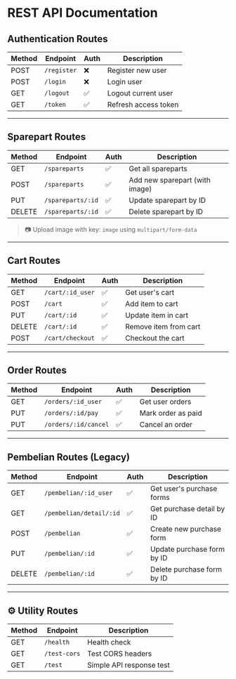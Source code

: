 #  REST API Documentation

## Authentication Routes

| Method | Endpoint      | Auth     | Description             |
|--------|---------------|----------|-------------------------|
| POST   | `/register`   | ❌       | Register new user       |
| POST   | `/login`      | ❌       | Login user              |
| GET    | `/logout`     | ✅       | Logout current user     |
| GET    | `/token`      | ✅       | Refresh access token    |

---

## Sparepart Routes

| Method | Endpoint             | Auth | Description              |
|--------|----------------------|------|--------------------------|
| GET    | `/spareparts`        | ✅    | Get all spareparts       |
| POST   | `/spareparts`        | ✅    | Add new sparepart (with image) |
| PUT    | `/spareparts/:id`    | ✅    | Update sparepart by ID   |
| DELETE | `/spareparts/:id`    | ✅    | Delete sparepart by ID   |

> 📷 Upload image with key: `image` using `multipart/form-data`

---

## Cart Routes

| Method | Endpoint               | Auth | Description           |
|--------|------------------------|------|-----------------------|
| GET    | `/cart/:id_user`       | ✅    | Get user's cart       |
| POST   | `/cart`                | ✅    | Add item to cart      |
| PUT    | `/cart/:id`            | ✅    | Update item in cart   |
| DELETE | `/cart/:id`            | ✅    | Remove item from cart |
| POST   | `/cart/checkout`       | ✅    | Checkout the cart     |

---

## Order Routes

| Method | Endpoint               | Auth | Description           |
|--------|------------------------|------|-----------------------|
| GET    | `/orders/:id_user`     | ✅    | Get user orders       |
| PUT    | `/orders/:id/pay`      | ✅    | Mark order as paid    |
| PUT    | `/orders/:id/cancel`   | ✅    | Cancel an order       |

---

##  Pembelian Routes (Legacy)

| Method | Endpoint                    | Auth | Description                    |
|--------|-----------------------------|------|--------------------------------|
| GET    | `/pembelian/:id_user`       | ✅    | Get user's purchase forms      |
| GET    | `/pembelian/detail/:id`     | ✅    | Get purchase detail by ID      |
| POST   | `/pembelian`                | ✅    | Create new purchase form       |
| PUT    | `/pembelian/:id`            | ✅    | Update purchase form by ID     |
| DELETE | `/pembelian/:id`            | ✅    | Delete purchase form by ID     |


---

## ⚙️ Utility Routes

| Method | Endpoint       | Description              |
|--------|----------------|--------------------------|
| GET    | `/health`      | Health check             |
| GET    | `/test-cors`   | Test CORS headers        |
| GET    | `/test`        | Simple API response test |
